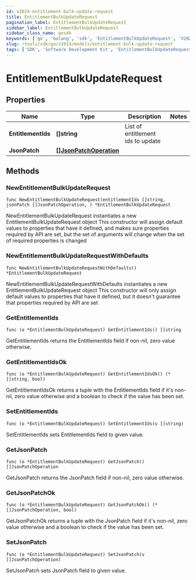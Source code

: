 ```yaml
---
id: v2024-entitlement-bulk-update-request
title: EntitlementBulkUpdateRequest
pagination_label: EntitlementBulkUpdateRequest
sidebar_label: EntitlementBulkUpdateRequest
sidebar_class_name: gosdk
keywords: ['go', 'Golang', 'sdk', 'EntitlementBulkUpdateRequest', 'V2024EntitlementBulkUpdateRequest'] 
slug: /tools/sdk/go/v2024/models/entitlement-bulk-update-request
tags: ['SDK', 'Software Development Kit', 'EntitlementBulkUpdateRequest', 'V2024EntitlementBulkUpdateRequest']
---
```


# EntitlementBulkUpdateRequest

## Properties

Name | Type | Description | Notes
------------ | ------------- | ------------- | -------------
**EntitlementIds** | **[]string** | List of entitlement ids to update | 
**JsonPatch** | [**[]JsonPatchOperation**](json-patch-operation) |  | 

## Methods

### NewEntitlementBulkUpdateRequest

`func NewEntitlementBulkUpdateRequest(entitlementIds []string, jsonPatch []JsonPatchOperation, ) *EntitlementBulkUpdateRequest`

NewEntitlementBulkUpdateRequest instantiates a new EntitlementBulkUpdateRequest object
This constructor will assign default values to properties that have it defined,
and makes sure properties required by API are set, but the set of arguments
will change when the set of required properties is changed

### NewEntitlementBulkUpdateRequestWithDefaults

`func NewEntitlementBulkUpdateRequestWithDefaults() *EntitlementBulkUpdateRequest`

NewEntitlementBulkUpdateRequestWithDefaults instantiates a new EntitlementBulkUpdateRequest object
This constructor will only assign default values to properties that have it defined,
but it doesn't guarantee that properties required by API are set

### GetEntitlementIds

`func (o *EntitlementBulkUpdateRequest) GetEntitlementIds() []string`

GetEntitlementIds returns the EntitlementIds field if non-nil, zero value otherwise.

### GetEntitlementIdsOk

`func (o *EntitlementBulkUpdateRequest) GetEntitlementIdsOk() (*[]string, bool)`

GetEntitlementIdsOk returns a tuple with the EntitlementIds field if it's non-nil, zero value otherwise
and a boolean to check if the value has been set.

### SetEntitlementIds

`func (o *EntitlementBulkUpdateRequest) SetEntitlementIds(v []string)`

SetEntitlementIds sets EntitlementIds field to given value.


### GetJsonPatch

`func (o *EntitlementBulkUpdateRequest) GetJsonPatch() []JsonPatchOperation`

GetJsonPatch returns the JsonPatch field if non-nil, zero value otherwise.

### GetJsonPatchOk

`func (o *EntitlementBulkUpdateRequest) GetJsonPatchOk() (*[]JsonPatchOperation, bool)`

GetJsonPatchOk returns a tuple with the JsonPatch field if it's non-nil, zero value otherwise
and a boolean to check if the value has been set.

### SetJsonPatch

`func (o *EntitlementBulkUpdateRequest) SetJsonPatch(v []JsonPatchOperation)`

SetJsonPatch sets JsonPatch field to given value.



